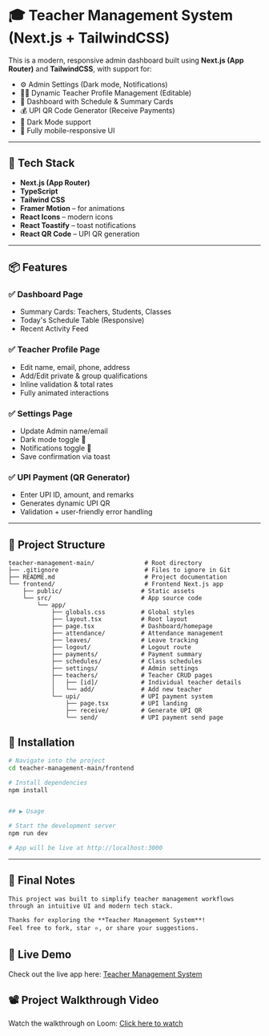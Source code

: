 # 🎓 Teacher Management System (Next.js + TailwindCSS)

This is a modern, responsive admin dashboard built using **Next.js (App Router)** and **TailwindCSS**, with support for:
- ⚙️ Admin Settings (Dark mode, Notifications)
- 👩‍🏫 Dynamic Teacher Profile Management (Editable)
- 📆 Dashboard with Schedule & Summary Cards
- 💰 UPI QR Code Generator (Receive Payments)
- 🌙 Dark Mode support
- 📱 Fully mobile-responsive UI

---

## 🚀 Tech Stack

- **Next.js (App Router)**
- **TypeScript**
- **Tailwind CSS**
- **Framer Motion** – for animations
- **React Icons** – modern icons
- **React Toastify** – toast notifications
- **React QR Code** – UPI QR generation

---

## 📦 Features

### ✅ Dashboard Page
- Summary Cards: Teachers, Students, Classes
- Today's Schedule Table (Responsive)
- Recent Activity Feed

### ✅ Teacher Profile Page
- Edit name, email, phone, address
- Add/Edit private & group qualifications
- Inline validation & total rates
- Fully animated interactions

### ✅ Settings Page
- Update Admin name/email
- Dark mode toggle 🌙
- Notifications toggle 🔔
- Save confirmation via toast

### ✅ UPI Payment (QR Generator)
- Enter UPI ID, amount, and remarks
- Generates dynamic UPI QR
- Validation + user-friendly error handling

---

## 📁 Project Structure

```
teacher-management-main/              # Root directory
├── .gitignore                        # Files to ignore in Git
├── README.md                         # Project documentation
└── frontend/                         # Frontend Next.js app            
    ├── public/                      # Static assets
    └── src/                         # App source code
        └── app/
            ├── globals.css          # Global styles
            ├── layout.tsx           # Root layout
            ├── page.tsx             # Dashboard/homepage
            ├── attendance/          # Attendance management
            ├── leaves/              # Leave tracking
            ├── logout/              # Logout route
            ├── payments/            # Payment summary
            ├── schedules/           # Class schedules
            ├── settings/            # Admin settings
            ├── teachers/            # Teacher CRUD pages
            │   ├── [id]/            # Individual teacher details
            │   └── add/             # Add new teacher
            └── upi/                 # UPI payment system
                ├── page.tsx         # UPI landing
                ├── receive/         # Generate UPI QR
                └── send/            # UPI payment send page
```


## 🚀 Installation

```bash
# Navigate into the project
cd teacher-management-main/frontend

# Install dependencies
npm install


## ▶️ Usage

# Start the development server
npm run dev

# App will be live at http://localhost:3000

```
---

## 📘 Final Notes
```
This project was built to simplify teacher management workflows through an intuitive UI and modern tech stack.

Thanks for exploring the **Teacher Management System**!  
Feel free to fork, star ⭐, or share your suggestions.
```

## 🚀 Live Demo


Check out the live app here: [Teacher Management System](https://teacher-management-one.vercel.app/)


## 📽️ Project Walkthrough Video

Watch the walkthrough on Loom: [Click here to watch](https://www.loom.com/share/2e74a62cfde446da9faefe0d41f828a2?sid=cdceaa76-49fb-4e66-8e29-5c5ca641d8d3)
